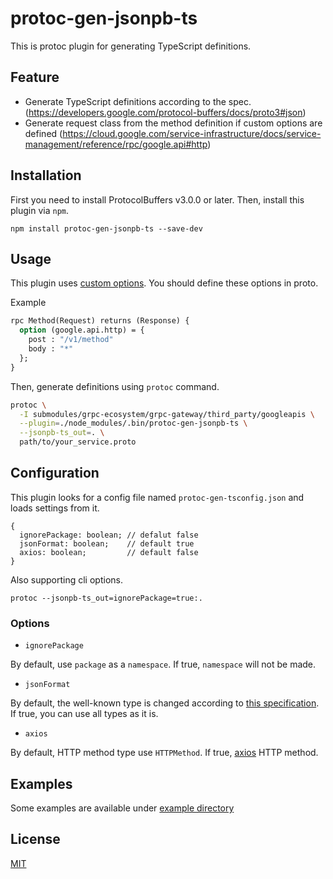 # protoc-gen-jsonpb-ts
This is protoc plugin for generating TypeScript definitions.

## Feature

- Generate TypeScript definitions according to the spec. (https://developers.google.com/protocol-buffers/docs/proto3#json)
- Generate request class from the method definition if custom options are defined (https://cloud.google.com/service-infrastructure/docs/service-management/reference/rpc/google.api#http)

## Installation

First you need to install ProtocolBuffers v3.0.0 or later.
Then, install this plugin via `npm`.

```
npm install protoc-gen-jsonpb-ts --save-dev
```

## Usage

This plugin uses [custom options](https://cloud.google.com/service-infrastructure/docs/service-management/reference/rpc/google.api#http). You should define these options in proto.

Example
```protobuf
rpc Method(Request) returns (Response) {
  option (google.api.http) = {
    post : "/v1/method"
    body : "*"
  };
}
```

Then, generate definitions using `protoc` command.

```sh
protoc \
  -I submodules/grpc-ecosystem/grpc-gateway/third_party/googleapis \
  --plugin=./node_modules/.bin/protoc-gen-jsonpb-ts \
  --jsonpb-ts_out=. \
  path/to/your_service.proto
```

## Configuration

This plugin looks for a config file named `protoc-gen-tsconfig.json` and loads settings from it. 

```
{
  ignorePackage: boolean; // defalut false
  jsonFormat: boolean;    // default true
  axios: boolean;         // default false
}
```

Also supporting cli options.

```
protoc --jsonpb-ts_out=ignorePackage=true:. 
```

### Options

- `ignorePackage` 

By default, use `package` as a `namespace`. If true, `namespace` will not be made.

- `jsonFormat`

By default, the well-known type is changed according to [this specification](https://developers.google.com/protocol-buffers/docs/proto3#json). If true, you can use all types as it is.

- `axios`

By default, HTTP method type use `HTTPMethod`. If true, [axios](https://github.com/axios/axios) HTTP method.

## Examples

Some examples are available under [example directory](https://github.com/sue71/protoc-gen-jsonpb-ts/blob/master/example)

## License

[MIT](https://github.com/sue71/protoc-gen-jsonpb-ts/blob/master/LICENSE)
